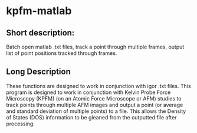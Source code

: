 # kpfm-matlab
## Short description: 
Batch open matlab .txt files, track a point through multiple frames, output list of point positions tracked through frames.

## Long Description
These functions are designed to work in conjunction with igor .txt files.  This program is designed to work in conjunction with Kelvin Probe Force Microscopy (KPFM) (on an Atomic Force Microscope or AFM) studies to track points through multiple AFM images and output a point (or average and standard deviation of multiple points) to a file.  This allows the Density of States (DOS) information to be gleaned from the outputted file after processing.
